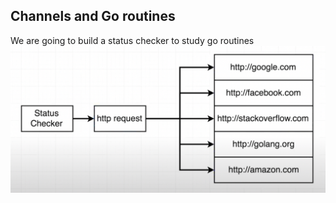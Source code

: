 ## Channels and Go routines

We are going to build a status checker to study go routines
![](../assets/status_checker.png)